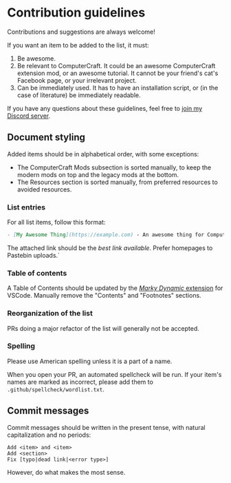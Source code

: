 # Contribution guidelines

Contributions and suggestions are always welcome!

If you want an item to be added to the list, it must:

1. Be awesome.
2. Be relevant to ComputerCraft. It could be an awesome ComputerCraft extension mod, or an awesome tutorial. It cannot be your friend's cat's Facebook page, or your irrelevant project.
3. Can be immediately used. It has to have an installation script, or (in the case of literature) be immediately readable.

If you have any questions about these guidelines, feel free to [join my Discord server](https://discord.gg/Xs3VKNJrMb).

## Document styling

Added items should be in alphabetical order, with some exceptions:
- The ComputerCraft Mods subsection is sorted manually, to keep the modern mods on top and the legacy mods at the bottom.
- The Resources section is sorted manually, from preferred resources to avoided resources.

### List entries

For all list items, follow this format:

```md
- [My Awesome Thing](https://example.com) - An awesome thing for ComputerCraft.
```

The attached link should be the *best link available*. Prefer homepages to Pastebin uploads.`

### Table of contents

A Table of Contents should be updated by the [*Marky Dynamic* extension](https://marketplace.visualstudio.com/items?itemName=robole.marky-dynamic) for VSCode. Manually remove the "Contents" and "Footnotes" sections.

### Reorganization of the list

PRs doing a major refactor of the list will generally not be accepted.

### Spelling

Please use American spelling unless it is a part of a name.

When you open your PR, an automated spellcheck will be run. If your item's names are marked as incorrect, please add them to `.github/spellcheck/wordlist.txt`.

## Commit messages

Commit messages should be written in the present tense, with natural capitalization and no periods:

```
Add <item> and <item>
Add <section>
Fix [typo|dead link|<error type>]
```

However, do what makes the most sense.
